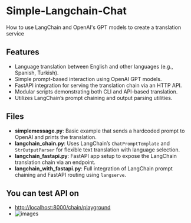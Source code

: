 # Simple-Langchain-Chat
How to use LangChain and OpenAI's GPT models to create a translation service

## Features
- Language translation between English and other languages (e.g., Spanish, Turkish).
- Simple prompt-based interaction using OpenAI GPT models.
- FastAPI integration for serving the translation chain via an HTTP API.
- Modular scripts demonstrating both CLI and API-based translation.
- Utilizes LangChain’s prompt chaining and output parsing utilities.

## Files
- **simplemessage.py**: Basic example that sends a hardcoded prompt to OpenAI and prints the translation.
- **langchain_chain.py**: Uses LangChain’s `ChatPromptTemplate` and `StrOutputParser` for flexible text translation with language selection.
- **langchain_fastapi.py**: FastAPI app setup to expose the LangChain translation chain via an endpoint.
- **langchain_with_fastapi.py**: Full integration of LangChain prompt chaining and FastAPI routing using `langserve`.

## You can test API on
- [http://localhost:8000/chain/playground](http://localhost:8000/chain/playground)
- ![images](blob/main/images/playground.png)




